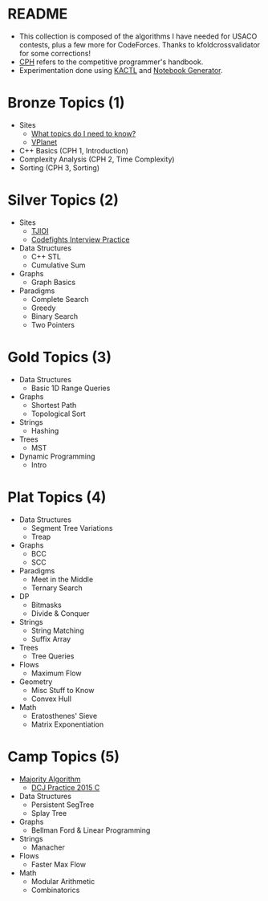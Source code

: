 # README

  * This collection is composed of the algorithms I have needed for USACO contests, plus a few more for CodeForces. Thanks to kfoldcrossvalidator for some corrections!
  * [CPH](https://cses.fi/book.pdf) refers to the competitive programmer's handbook.
  * Experimentation done using [KACTL](https://github.com/kth-competitive-programming/kactl) and [Notebook Generator](https://github.com/pin3da/notebook-generator). 

# Bronze Topics (1)

 * Sites
   * [What topics do I need to know?](https://www.quora.com/What-topics-algorithms-should-be-mastered-to-pass-each-of-the-four-divisions-of-USACO)
   * [VPlanet](https://vplanetcoding.com/)
  * C++ Basics (CPH 1, Introduction)
  * Complexity Analysis (CPH 2, Time Complexity)
  * Sorting (CPH 3, Sorting)

# Silver Topics (2)

  * Sites
    * [TJIOI](https://github.com/tjsct/tjioi-study-guide)
    * [Codefights Interview Practice](https://codefights.com/interview-practice)
  * Data Structures
    * C++ STL
    * Cumulative Sum
  * Graphs
    * Graph Basics
  * Paradigms
    * Complete Search
    * Greedy
    * Binary Search
    * Two Pointers 

# Gold Topics (3)

  * Data Structures
  	* Basic 1D Range Queries
  * Graphs
  	* Shortest Path
  	* Topological Sort
  * Strings
    * Hashing
  * Trees
  	* MST
  * Dynamic Programming
    * Intro

# Plat Topics (4)

  * Data Structures
    * Segment Tree Variations
    * Treap
  * Graphs
    * BCC
    * SCC
  * Paradigms
    * Meet in the Middle
    * Ternary Search
  * DP
    * Bitmasks
    * Divide & Conquer
  * Strings
    * String Matching
    * Suffix Array
  * Trees
    * Tree Queries
  * Flows
    * Maximum Flow
  * Geometry
    * Misc Stuff to Know
    * Convex Hull
  * Math
    * Eratosthenes' Sieve
    * Matrix Exponentiation

# Camp Topics (5)

  * [Majority Algorithm](https://en.wikipedia.org/wiki/Boyer%E2%80%93Moore_majority_vote_algorithm)
    * [DCJ Practice 2015 C](https://code.google.com/codejam/contest/4264486/dashboard#s=p2)
  * Data Structures
    * Persistent SegTree
    * Splay Tree
  * Graphs
    * Bellman Ford & Linear Programming
  * Strings
    * Manacher
  * Flows
    * Faster Max Flow
  * Math
  	* Modular Arithmetic
  	* Combinatorics
